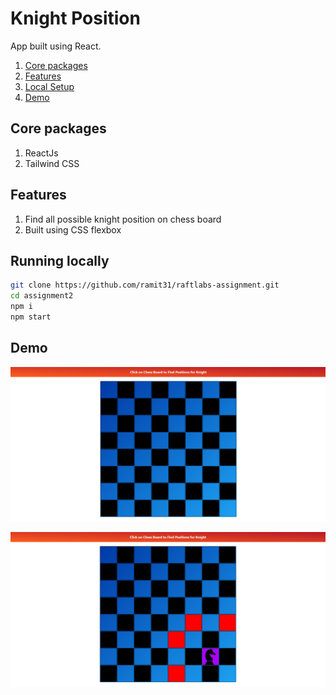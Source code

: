 # Knight Position

App built using React.

1. [Core packages](#core-packages)
2. [Features](#features)
3. [Local Setup](#running-locally)
4. [Demo](#demo)

## Core packages

1. ReactJs
2. Tailwind CSS

## Features

1. Find all possible knight position on chess board
2. Built using CSS flexbox

## Running locally

```bash
git clone https://github.com/ramit31/raftlabs-assignment.git
cd assignment2
npm i
npm start
```

## Demo

![landing](/assignment2/demo/Screenshotk1.png)

![knight placed](/assignment2/demo/Screenshotk2.png)

